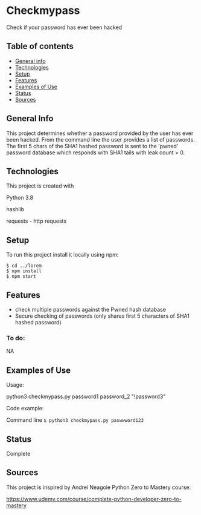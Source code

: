 # Checkmypass
Check if your password has ever been hacked

## Table of contents
* [General info](#general-info)
* [Technologies](#technologies)
* [Setup](#setup)
* [Features](#features)
* [Examples of Use](#examples-of-use)
* [Status](#status)
* [Sources](#sources)

## General Info
This project determines whether a password provided by the user has ever been hacked. From the command line the user provides a list of passwords. The first 5 chars of the SHA1 hashed password is sent to the 'pwned' password database which responds with SHA1 tails with leak count > 0.

## Technologies
This project is created with

Python 3.8

hashlib

requests - http requests

## Setup
To run this project install it locally using npm:

```
$ cd ../lorem
$ npm install
$ npm start
```

## Features
* check multiple passwords against the Pwned hash database
* Secure checking of passwords (only shares first 5 characters of SHA1 hashed password)

### To do:
NA

## Examples of Use

Usage: 

python3 checkmypass.py password1 password_2 "!password3"

Code example:

Command line
`$ python3 checkmypass.py paswwword123`

## Status
Complete

## Sources
This project is inspired by Andrei Neagoie Python Zero to Mastery course:

https://www.udemy.com/course/complete-python-developer-zero-to-mastery
